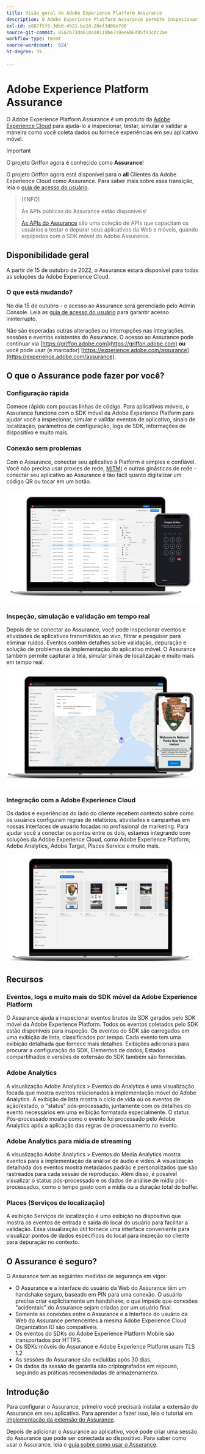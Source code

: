 ```yaml
---
title: Visão geral do Adobe Experience Platform Assurance
description: O Adobe Experience Platform Assurance permite inspecionar, testar, simular e validar como você coleta dados ou veicula experiências em seus aplicativos móveis.
exl-id: e887f5f6-3db0-4521-be2d-20ef3d08e7d0
source-git-commit: 05a7b73da610a30119b4719ae6b6d85f93cdc2ae
workflow-type: tm+mt
source-wordcount: '824'
ht-degree: 5%

---
```


# Adobe Experience Platform Assurance

O Adobe Experience Platform Assurance é um produto da [Adobe Experience Cloud](https://www.adobe.com/br/experience-cloud.html) para ajudá-lo a inspecionar, testar, simular e validar a maneira como você coleta dados ou fornece experiências em seu aplicativo móvel.

>[!IMPORTANT]
>
> O projeto Griffon agora é conhecido como **Assurance**!
>
> O projeto Griffon agora está disponível para o **all** Clientes da Adobe Experience Cloud como Assurance. Para saber mais sobre essa transição, leia o [guia de acesso do usuário](./user-access.md).

>[!INFO]
>
>As APIs públicas do Assurance estão disponíveis!
>
>[As APIs do Assurance](https://developer.adobe.com/adobe-assurance-public-apis/) são uma coleção de APIs que capacitam os usuários a testar e depurar seus aplicativos da Web e móveis, quando equipados com o SDK móvel do Adobe Assurance.

## Disponibilidade geral

A partir de 15 de outubro de 2022, o Assurance estará disponível para todas as soluções da Adobe Experience Cloud.

### O que está mudando?

No dia 15 de outubro - o acesso ao Assurance será gerenciado pelo Admin Console. Leia as [guia de acesso do usuário](./user-access.md) para garantir acesso ininterrupto.

Não são esperadas outras alterações ou interrupções nas integrações, sessões e eventos existentes do Assurance. O acesso ao Assurance pode continuar via [https://griffon.adobe.com](https://griffon.adobe.com) **ou** você pode usar (e marcador) [https://experience.adobe.com/assurance](https://experience.adobe.com/assurance).

## O que o Assurance pode fazer por você?

### Configuração rápida

Comece rápido com poucas linhas de código. Para aplicativos móveis, o Assurance funciona com o SDK móvel da Adobe Experience Platform para ajudar você a inspecionar, simular e validar eventos de aplicativo, sinais de localização, parâmetros de configuração, logs de SDK, informações de dispositivo e muito mais.

### Conexão sem problemas

Com o Assurance, conectar seu aplicativo à Platform é simples e confiável. Você não precisa usar proxies de rede, [MiTM](https://en.wikipedia.org/wiki/Man-in-the-middle_attack)) e outras ginásticas de rede - conectar seu aplicativo ao Assurance é tão fácil quanto digitalizar um código QR ou tocar em um botão.

![](./images/index/no-hassle-connection.png)

### Inspeção, simulação e validação em tempo real

Depois de se conectar ao Assurance, você pode inspecionar eventos e atividades de aplicativos transmitidos ao vivo, filtrar e pesquisar para eliminar ruídos. Eventos contêm detalhes sobre validação, depuração e solução de problemas da implementação do aplicativo móvel. O Assurance também permite capturar a tela, simular sinais de localização e muito mais em tempo real.

![](./images/index/real-time-insepction.png)

### Integração com a Adobe Experience Cloud

Os dados e experiências do lado do cliente recebem contexto sobre como os usuários configuram regras de relatórios, atividades e campanhas em nossas interfaces de usuário focadas no profissional de marketing. Para ajudar você a conectar os pontos entre os dois, estamos integrando com soluções da Adobe Experience Cloud, como Adobe Experience Platform, Adobe Analytics, Adobe Target, Places Service e muito mais.

![](./images/index/integration.png)

## Recursos

### Eventos, logs e muito mais do SDK móvel da Adobe Experience Platform

O Assurance ajuda a inspecionar eventos brutos de SDK gerados pelo SDK móvel da Adobe Experience Platform. Todos os eventos coletados pelo SDK estão disponíveis para inspeção. Os eventos do SDK são carregados em uma exibição de lista, classificados por tempo. Cada evento tem uma exibição detalhada que fornece mais detalhes. Exibições adicionais para procurar a configuração do SDK, Elementos de dados, Estados compartilhados e versões de extensão do SDK também são fornecidas.

### Adobe Analytics

A visualização Adobe Analytics > Eventos do Analytics é uma visualização focada que mostra eventos relacionados à implementação móvel do Adobe Analytics. A exibição de lista mostra o ciclo de vida ou os eventos de ação/estado, o &quot;status&quot; pós-processado, juntamente com os detalhes do evento necessários em uma exibição formatada especialmente. O status Pós-processado mostra como o evento foi processado pelo Adobe Analytics após a aplicação das regras de processamento no evento.

### Adobe Analytics para mídia de streaming

A visualização Adobe Analytics > Eventos do Media Analytics mostra eventos para a implementação da análise de áudio e vídeo. A visualização detalhada dos eventos mostra metadados padrão e personalizados que são rastreados para cada sessão de reprodução. Além disso, é possível visualizar o status pós-processado e os dados de análise de mídia pós-processados, como o tempo gasto com a mídia ou a duração total do buffer.

### Places (Serviços de localização)

A exibição Serviços de localização é uma exibição no dispositivo que mostra os eventos de entrada e saída do local do usuário para facilitar a validação. Essa visualização útil fornece uma interface conveniente para visualizar pontos de dados específicos do local para inspeção no cliente para depuração no contexto.

## O Assurance é seguro?

O Assurance tem as seguintes medidas de segurança em vigor:

* O Assurance e a interface do usuário da Web do Assurance têm um handshake seguro, baseado em PIN para uma conexão. O usuário precisa criar explicitamente um handshake, o que impede que conexões &quot;acidentais&quot; do Assurance sejam criadas por um usuário final.
* Somente as conexões entre o Assurance e a Interface do usuário da Web do Assurance pertencentes à mesma Adobe Experience Cloud Organization ID são compatíveis.
* Os eventos do SDKs do Adobe Experience Platform Mobile são transportados por HTTPS.
* Os SDKs móveis do Assurance e Adobe Experience Platform usam TLS 1.2
* As sessões do Assurance são excluídas após 30 dias.
* Os dados da sessão de garantia são criptografados em repouso, seguindo as práticas recomendadas de armazenamento.

## Introdução

Para configurar o Assurance, primeiro você precisará instalar a extensão do Assurance em seu aplicativo. Para aprender a fazer isso, leia o tutorial em [implementação da extensão do Assurance](https://developer.adobe.com/client-sdks/documentation/platform-assurance-sdk/#add-the-aep-assurance-extension-to-your-app).

Depois de adicionar o Assurance ao aplicativo, você pode criar uma sessão do Assurance que pode ser conectada ao dispositivo. Para saber como usar o Assurance, leia o [guia sobre como usar o Assurance](./tutorials/using-assurance.md).
